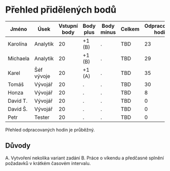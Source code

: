 # Přehled přidělených bodů

| Jméno    | Úsek       | Vstupní body | Body plus | Body mínus | Celkem | Odpracováno hodin |
| -------- | ---------- | ------------ | --------- | ---------- | ------ | ----------------- |
| Karolína | Analytik   | 20           | +1 (B)    | .          | TBD    | 23                |
| Michaela | Analytik   | 20           | +1 (B)    | .          | TBD    | 29                |
| Karel    | Šéf vývoje | 20           | +1 (A)    | .          | TBD    | 35                |
| Tomáš    | Vývojář    | 20           | .         | .          | TBD    | 30                |
| Honza    | Vývojář    | 20           | .         | .          | TBD    | 8                 |
| David T. | Vývojář    | 20           | .         | .          | TBD    | 0                 |
| David Š. | Vývojář    | 20           | .         | .          | TBD    | 0                 |
| Petr     | Tester     | 20           | .         | .          | TBD    | 0                 |

Přehled odpracovaných hodin je průběžný.

## Důvody

A. Vytvoření nekolika variant zadání
B. Práce o víkendu a předčasné splnění požadavků v krátkém časovém intervalu.
